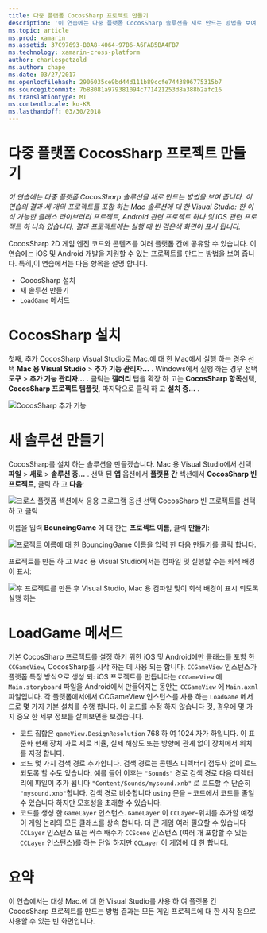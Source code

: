 ```yaml
---
title: 다중 플랫폼 CocosSharp 프로젝트 만들기
description: '이 연습에는 다중 플랫폼 CocosSharp 솔루션을 새로 만드는 방법을 보여 줍니다. 이 연습의 결과 세 개의 프로젝트를 포함 하는 Mac 솔루션에 대 한 Visual Studio: 한 이식 가능한 클래스 라이브러리 프로젝트, Android 관련 프로젝트 하나 및 iOS 관련 프로젝트 하 나와 있습니다. 결과 프로젝트에는 실행 때 빈 검은색 화면이 표시 됩니다.'
ms.topic: article
ms.prod: xamarin
ms.assetid: 37C97693-B0A8-4064-97B6-A6FAB5BA4FB7
ms.technology: xamarin-cross-platform
author: charlespetzold
ms.author: chape
ms.date: 03/27/2017
ms.openlocfilehash: 2906035ce9bd44d111b89ccfe7443896775315b7
ms.sourcegitcommit: 7b88081a979381094c771421253d8a388b2afc16
ms.translationtype: MT
ms.contentlocale: ko-KR
ms.lasthandoff: 03/30/2018
---
```

# <a name="creating-a-multi-platform-cocossharp-project"></a>다중 플랫폼 CocosSharp 프로젝트 만들기

_이 연습에는 다중 플랫폼 CocosSharp 솔루션을 새로 만드는 방법을 보여 줍니다. 이 연습의 결과 세 개의 프로젝트를 포함 하는 Mac 솔루션에 대 한 Visual Studio: 한 이식 가능한 클래스 라이브러리 프로젝트, Android 관련 프로젝트 하나 및 iOS 관련 프로젝트 하 나와 있습니다. 결과 프로젝트에는 실행 때 빈 검은색 화면이 표시 됩니다._

CocosSharp 2D 게임 엔진 코드와 콘텐츠를 여러 플랫폼 간에 공유할 수 있습니다. 이 연습에는 iOS 및 Android 개발을 지원할 수 있는 프로젝트를 만드는 방법을 보여 줍니다. 특히,이 연습에서는 다음 항목을 설명 합니다.

 - CocosSharp 설치
 - 새 솔루션 만들기
 - `LoadGame` 메서드

# <a name="installing-cocossharp"></a>CocosSharp 설치

첫째, 추가 CocosSharp Visual Studio로 Mac.에 대 한 Mac에서 실행 하는 경우 선택 **Mac 용 Visual Studio** > **추가 기능 관리자...**  . Windows에서 실행 하는 경우 선택 **도구** > **추가 기능 관리자...**  . 클릭는 **갤러리** 탭을 확장 하 고는 **CocosSharp 항목**선택, **CocosSharp 프로젝트 템플릿**, 마지막으로 클릭 하 고 **설치 중...**  .

![CocosSharp 추가 기능](part1-images/xamarinstudioaddinsmac.png "")

# <a name="creating-a-new-solution"></a>새 솔루션 만들기

CocosSharp를 설치 하는 솔루션을 만들겠습니다. Mac 용 Visual Studio에서 선택 **파일** > **새로** > **솔루션 중...** . 선택 된 **앱** 옵션에서 **플랫폼 간** 섹션에서 **CocosSharp 빈 프로젝트**, 클릭 하 고 **다음**:

![](part1-images/image1.png "크로스 플랫폼 섹션에서 응용 프로그램 옵션 선택 CocosSharp 빈 프로젝트를 선택 하 고 클릭")

이름을 입력 **BouncingGame** 에 대 한는 **프로젝트 이름**, 클릭 **만들기**:

![](part1-images/image2.png "프로젝트 이름에 대 한 BouncingGame 이름을 입력 한 다음 만들기를 클릭 합니다.")

프로젝트를 만든 하 고 Mac 용 Visual Studio에서는 컴파일 및 실행할 수는 회색 배경이 표시: 

![](part1-images/image3.png "후 프로젝트를 만든 후 Visual Studio, Mac 용 컴파일 및이 회색 배경이 표시 되도록 실행 하는")


# <a name="loadgame-method"></a>LoadGame 메서드

기본 CocosSharp 프로젝트를 설정 하기 위한 iOS 및 Android에만 클래스를 포함 한 `CCGameView`, CocosSharp를 시작 하는 데 사용 되는 합니다. `CCGameView` 인스턴스가 플랫폼 특정 방식으로 생성 되: iOS 프로젝트를 만듭니다는 `CCGameView` 에 `Main.storyboard` 파일을 Android에서 만들어지는 동안는 `CCGameView` 에 `Main.axml` 파일입니다. 각 플랫폼에서에서 CCGameView 인스턴스를 사용 하는 `LoadGame` 메서드로 몇 가지 기본 설치를 수행 합니다. 이 코드를 수정 하지 않습니다 것, 경우에 몇 가지 중요 한 세부 정보를 살펴보면을 보겠습니다.

 - 코드 집합은 `gameView.DesignResolution` 768 하 여 1024 자가 하입니다. 이 표준화 현재 장치 가로 세로 비율, 실제 해상도 또는 방향에 관계 없이 장치에서 위치를 지정 합니다. 
 - 코드 몇 가지 검색 경로 추가합니다. 검색 경로는 콘텐츠 디렉터리 접두사 없이 로드 되도록 할 수도 있습니다. 예를 들어 이후는 `"Sounds"` 경로 검색 경로 다음 디렉터리에 파일이 추가 됩니다 `"Content/Sounds/mysound.xnb"` 로 로드할 수 단순히 `"mysound.xnb"`합니다. 검색 경로 비슷합니다 `using` 문을 – 코드에서 코드를 줄일 수 있습니다 하지만 모호성을 초래할 수 있습니다.
 - 코드를 생성 한 `GameLayer` 인스턴스. `GameLayer` 이 `CCLayer`-위치를 추가할 예정이 게임 논리의 모든 클래스를 상속 합니다. 더 큰 게임 여러 필요할 수 있습니다 `CCLayer` 인스턴스 또는 짝수 배수가 `CCScene` 인스턴스 (여러 개 포함할 수 있는 `CCLayer` 인스턴스)를 하는 단일 하지만 `CCLayer` 이 게임에 대 한 합니다.

#  <a name="summary"></a>요약

이 연습에서는 대상 Mac.에 대 한 Visual Studio를 사용 하 여 플랫폼 간 CocosSharp 프로젝트를 만드는 방법 결과는 모든 게임 프로젝트에 대 한 시작 점으로 사용할 수 있는 빈 화면입니다.